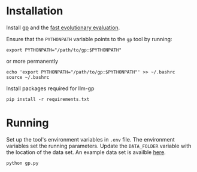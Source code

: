 # Installation

Install [gp](https://github.com/ajjimeno/gp) and the [fast evolutionary evaluation](https://github.com/ajjimeno/fast-evolutionary-evaluation).

Ensure that the `PYTHONPATH` variable points to the `gp` tool by running:

```
export PYTHONPATH="/path/to/gp:$PYTHONPATH"
```

or more permanently

```
echo 'export PYTHONPATH="/path/to/gp:$PYTHONPATH"' >> ~/.bashrc
source ~/.bashrc
```

Install packages required for llm-gp
```
pip install -r requirements.txt
```

# Running

Set up the tool's environment variables in `.env` file.
The environment variables set the running parameters.
Update the `DATA_FOLDER` variable with the location of the data set.
An example data set is availble [here](https://github.com/ajjimeno/list-data).

```
python gp.py
```